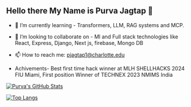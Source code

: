 ## Hello there My Name is Purva Jagtap 👋



<!--
**purva115/purva115** is a ✨ _special_ ✨ repository because its `README.md` (this file) appears on your GitHub profile.

Here are some ideas to get you started:
-->
- 🌱 I’m currently learning - Transformers, LLM, RAG systems and MCP.
- 👯 I’m looking to collaborate on - Ml and Full stack technologies like React, Express, Django, Next js, firebase, Mongo DB

- 📫 How to reach me: [pjagtap1@charlotte.edu](mailto:pjagtap1@charlotte.edu)

- Achivements- Best first time hack winner at MLH SHELLHACKS 2024 FIU Miami, First position Winner of TECHNEX 2023 NMIMS India
<!-- - ⚡ Fun fact: -->

[![Purva's GitHub Stats](https://github-readme-stats.vercel.app/api?username=purva115&count_private=true&show_icons=true&theme=tokyonight)](https://github.com/purva115)

[![Top Langs](https://github-readme-stats.vercel.app/api/top-langs/?username=purva115&layout=compact&show_icons=true&theme=tokyonight)](https://github.com/purva115)
